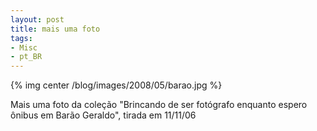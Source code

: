 ```yaml
---
layout: post
title: mais uma foto
tags:
- Misc
- pt_BR
---
```


{% img center /blog/images/2008/05/barao.jpg %}

Mais uma foto da coleção "Brincando de ser fotógrafo enquanto espero ônibus em Barão Geraldo", tirada em 11/11/06
